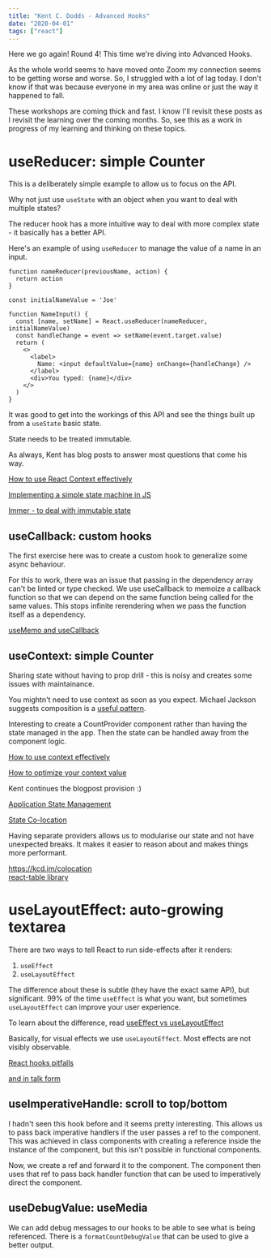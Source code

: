 ```yaml
---
title: "Kent C. Dodds - Advanced Hooks"
date: "2020-04-01"
tags: ["react"]
---
```


Here we go again! Round 4! This time we're diving into Advanced Hooks.

As the whole world seems to have moved onto Zoom my connection seems to be getting worse and worse. So, I struggled with a lot of lag today. I don't know if that was because everyone in my area was online or just the way it happened to fall.

These workshops are coming thick and fast. I know I'll revisit these posts as I revisit the learning over the coming months. So, see this as a work in progress of my learning and thinking on these topics.

# useReducer: simple Counter

This is a deliberately simple example to allow us to focus on the API.

Why not just use `useState` with an object when you want to deal with multiple states?

The reducer hook has a more intuitive way to deal with more complex state - it basically has a better API.

Here's an example of using `useReducer` to manage the value of a name in an input.

```
function nameReducer(previousName, action) {
  return action
}

const initialNameValue = 'Joe'

function NameInput() {
  const [name, setName] = React.useReducer(nameReducer, initialNameValue)
  const handleChange = event => setName(event.target.value)
  return (
    <>
      <label>
        Name: <input defaultValue={name} onChange={handleChange} />
      </label>
      <div>You typed: {name}</div>
    </>
  )
}
```

It was good to get into the workings of this API and see the things built up from a `useState` basic state.

State needs to be treated immutable.

As always, Kent has blog posts to answer most questions that come his way.

[How to use React Context effectively](https://kentcdodds.com/blog/how-to-use-react-context-effectively)

[Implementing a simple state machine in JS](https://kentcdodds.com/blog/implementing-a-simple-state-machine-library-in-javascript)

[Immer - to deal with immutable state](https://immerjs.github.io/immer/docs/introduction)

## useCallback: custom hooks

The first exercise here was to create a custom hook to generalize some async behaviour.

For this to work, there was an issue that passing in the dependency array can't be linted or type checked. We use useCallback to memoize a callback function so that we can depend on the same function being called for the same values. This stops infinite rerendering when we pass the function itself as a dependency.

[useMemo and useCallback](https://kentcdodds.com/blog/usememo-and-usecallback)

## useContext: simple Counter

Sharing state without having to prop drill - this is noisy and creates some issues with maintainance.

You mightn't need to use context as soon as you expect. Michael Jackson suggests composition is a [useful pattern](https://twitter.com/mjackson/status/1195495535483817984).

Interesting to create a CountProvider component rather than having the state managed in the app. Then the state can be handled away from the component logic.

[How to use context effectively](https://kentcdodds.com/blog/how-to-use-react-context-effectively)

[How to optimize your context value](https://kentcdodds.com/blog/how-to-optimize-your-context-value)

Kent continues the blogpost provision :)

[Application State Management](https://kentcdodds.com/blog/application-state-management-with-react)

[State Co-location](https://kentcdodds.com/blog/state-colocation-will-make-your-react-app-faster)

Having separate providers allows us to modularise our state and not have unexpected breaks. It makes it easier to reason about and makes things more performant.

https://kcd.im/colocation  
[react-table library](https://github.com/tannerlinsley/react-table)

# useLayoutEffect: auto-growing textarea

There are two ways to tell React to run side-effects after it renders:

1. `useEffect`
2. `useLayoutEffect`

The difference about these is subtle (they have the exact same API), but significant. 99% of the time `useEffect` is what you want, but sometimes `useLayoutEffect` can improve your user experience.

To learn about the difference, read [useEffect vs useLayoutEffect](https://kentcdodds.com/blog/useeffect-vs-uselayouteffect)

Basically, for visual effects we use `useLayoutEffect`. Most effects are not visibly observable.

[React hooks pitfalls](https://kentcdodds.com/blog/react-hooks-pitfalls)

[and in talk form](https://www.youtube.com/watch?v=VIRcX2X7EUk)

## useImperativeHandle: scroll to top/bottom

I hadn't seen this hook before and it seems pretty interesting. This allows us to pass back imperative handlers if the user passes a ref to the component. This was achieved in class components with creating a reference inside the instance of the component, but this isn't possible in functional components.

Now, we create a ref and forward it to the component. The component then uses that ref to pass back handler function that can be used to imperatively direct the component.

## useDebugValue: useMedia

We can add debug messages to our hooks to be able to see what is being referenced. There is a `formatCountDebugValue` that can be used to give a better output.
